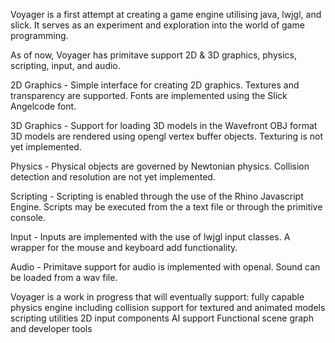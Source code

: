 Voyager is a first attempt at creating a game engine utilising java, lwjgl, and slick. It serves as an experiment and exploration into the world of game programming.

As of now, Voyager has primitave support 2D & 3D graphics, physics, scripting, input, and audio.

2D Graphics - Simple interface for creating 2D graphics. Textures and transparency are supported. Fonts are implemented using the Slick Angelcode font.

3D Graphics - Support for loading 3D models in the Wavefront OBJ format 3D models are rendered using opengl vertex buffer objects. Texturing is not yet implemented.

Physics - Physical objects are governed by Newtonian physics. Collision detection and resolution are not yet implemented.

Scripting - Scripting is enabled through the use of the Rhino Javascript Engine. Scripts may be executed from the a text file or through the primitive console.

Input - Inputs are implemented with the use of lwjgl input classes. A wrapper for the mouse and keyboard add functionality.

Audio - Primitave support for audio is implemented with openal. Sound can be loaded from a wav file.

Voyager is a work in progress that will eventually support: fully capable physics engine including collision support for textured and animated models scripting utilities 2D input components AI support Functional scene graph and developer tools